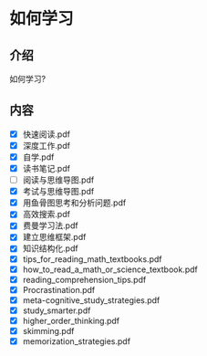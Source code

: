 # 如何学习

## 介绍

如何学习?

## 内容

- [x] 快速阅读.pdf
- [x] 深度工作.pdf
- [x] 自学.pdf
- [x] 读书笔记.pdf
- [ ] 阅读与思维导图.pdf
- [x] 考试与思维导图.pdf
- [x] 用鱼骨图思考和分析问题.pdf
- [x] 高效搜索.pdf
- [x] 费曼学习法.pdf
- [x] 建立思维框架.pdf
- [x] 知识结构化.pdf
- [x] tips_for_reading_math_textbooks.pdf
- [x] how_to_read_a_math_or_science_textbook.pdf
- [x] reading_comprehension_tips.pdf
- [x] Procrastination.pdf
- [x] meta-cognitive_study_strategies.pdf
- [x] study_smarter.pdf
- [x] higher_order_thinking.pdf
- [x] skimming.pdf
- [x] memorization_strategies.pdf
